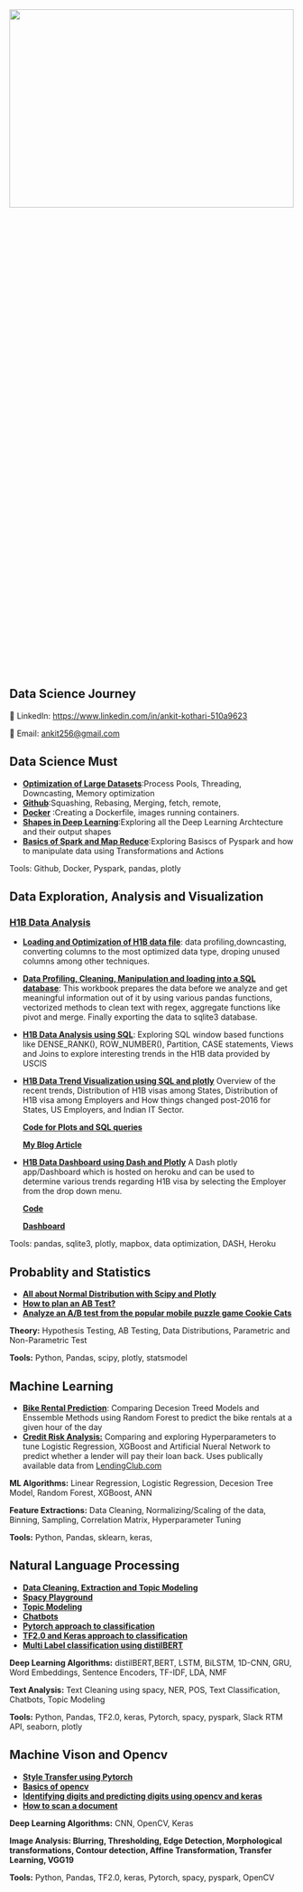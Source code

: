 <img src="https://github.com/ankit-kothari/data_science_journey/blob/master/github_images/photo-1456953180671-730de08edaa7.jpeg" height="30%" width="100%">

## Data Science Journey

🔗  LinkedIn: https://www.linkedin.com/in/ankit-kothari-510a9623

📧  Email: ankit256@gmail.com

## Data Science Must

- [**Optimization of Large Datasets**](https://github.com/ankit-kothari/Data-Science-Journey/tree/master/Data-Science-Must/optimizing-large-datasets):Process Pools, Threading, Downcasting, Memory optimization
- [**Github**](https://medium.com/@ankitkothari_92911/git-crash-course-that-will-make-your-life-easy-97273565c95e):Squashing, Rebasing, Merging, fetch, remote,
- [**Docker**](https://medium.com/@ankitkothari_92911/docker-how-much-do-we-need-to-know-as-data-scientists-d5f695061ee8) :Creating a Dockerfile, images  running containers.
- [**Shapes in Deep Learning**](https://github.com/ankit-kothari/Data-Science-Journey/tree/master/Deep-Learning-master%202):Exploring all the Deep Learning Archtecture and their output shapes
- [**Basics of Spark and Map Reduce**](https://github.com/ankit-kothari/Data-Science-Journey/tree/master/Data-Science-Must/Pyspark-and-MapReduce):Exploring Basiscs of Pyspark and how to manipulate data using Transformations and Actions

Tools: Github, Docker, Pyspark, pandas, plotly

## Data Exploration, Analysis and Visualization

### [**H1B Data Analysis**](https://github.com/ankit-kothari/Data-Science-Journey/tree/master/Data%20Exploration%20Analysis%20and%20Visualization/H1B-Data-Analysis-master)

- [**Loading and Optimization of H1B data file**](https://github.com/ankit-kothari/Data-Science-Journey/blob/master/Data%20Exploration%20Analysis%20and%20Visualization/H1B-Data-Analysis-master/Loading_and_Optimization_of_H1B_data_file.ipynb): data profiling,downcasting, converting columns to the most optimized data type, droping unused columns among other techniques.
- [**Data Profiling, Cleaning, Manipulation and loading into a SQL database**](https://github.com/ankit-kothari/Data-Science-Journey/blob/master/Data%20Exploration%20Analysis%20and%20Visualization/H1B-Data-Analysis-master/Data%20profiling_cleaning_manipulation_and_loading_into_a_SQL_database.ipynb): This workbook prepares the data before we analyze and get meaningful information out of it by using various pandas functions, vectorized methods to clean text with regex, aggregate functions like pivot and merge. Finally exporting the data to sqlite3 database.
- [**H1B Data Analysis using SQL**](https://github.com/ankit-kothari/Data-Science-Journey/blob/master/Data%20Exploration%20Analysis%20and%20Visualization/H1B-Data-Analysis-master/H1B_Data_Analysis_Using_MySQL.ipynb):  Exploring SQL window based functions like DENSE_RANK(), ROW_NUMBER(),  Partition, CASE statements, Views and Joins to explore interesting trends in the H1B data provided by USCIS
- [**H1B Data Trend Visualization using SQL and plotly**](https://www.linkedin.com/pulse/some-interesting-h1b-trends-insights-ankit-kothari) Overview of the recent trends, Distribution of H1B visas among States, Distribution of H1B visa among Employers and How things changed post-2016 for States, US Employers, and Indian IT Sector.

  [**Code for Plots and SQL queries**](https://colab.research.google.com/drive/1BREsuISGVMJiQrdBH03KlO3OpMyzqqbN?usp=sharing)

  [**My Blog Article**](https://www.linkedin.com/pulse/some-interesting-h1b-trends-insights-ankit-kothari)

- [**H1B Data Dashboard using Dash and Plotly**](https://dash-app-h1bvisa.herokuapp.com/) A Dash plotly app/Dashboard which is hosted on heroku and can be used to determine various trends regarding H1B visa by selecting the Employer from the drop down menu.

  [**Code**](https://github.com/ankit-kothari/Data-Science-Journey/blob/master/Data%20Exploration%20Analysis%20and%20Visualization/H1B-Data-Analysis-master/H1B_Dash_Dashboard.ipynb)

  [**Dashboard**](https://dash-app-h1bvisa.herokuapp.com/) 


Tools: pandas, sqlite3, plotly, mapbox, data optimization, DASH, Heroku

## Probablity and Statistics

- [**All about Normal Distribution with Scipy and Plotly**](https://www.notion.so/ankitkothari/Normal-distribution-withy-scipy-and-plotly-4092ad177ce14be280efddb1a64c954f)
- [**How to plan an AB Test?**](https://github.com/ankit-kothari/Data-Science-Journey/tree/master/Probablity-and-Statistics/AB-Testing)
- [**Analyze an A/B test from the popular mobile puzzle game Cookie Cats**](https://github.com/ankit-kothari/Data-Science-Journey/blob/master/Probablity-and-Statistics/AB-Testing/ab-testing-cookie-cat-dataset.ipynb)

**Theory:** Hypothesis Testing, AB Testing, Data Distributions, Parametric and Non-Parametric Test

**Tools:** Python, Pandas, scipy, plotly, statsmodel

## Machine Learning

- [**Bike Rental Prediction**](https://github.com/ankit-kothari/Data-Science-Journey/tree/master/Machine-Learning/predicting_bike_rentals): Comparing Decesion Treed Models and Enssemble Methods using Random Forest to predict the bike rentals at a given hour of the day
- [**Credit Risk Analysis:**](https://github.com/ankit-kothari/Data-Science-Journey/tree/master/Machine-Learning/Credit-Risk-Analysis-master)  Comparing and exploring Hyperparameters to tune Logistic Regression, XGBoost and Artificial Nueral Network  to predict whether a lender will pay their loan back. Uses publically available data from [LendingClub.com](http://lendingclub.com/)

**ML Algorithms:** Linear Regression, Logistic Regression, Decesion Tree Model, Random Forest, XGBoost, ANN

**Feature Extractions:** Data Cleaning, Normalizing/Scaling of  the data, Binning, Sampling, Correlation Matrix, Hyperparameter Tuning

**Tools:** Python, Pandas, sklearn, keras, 

## Natural Language Processing

- [**Data Cleaning, Extraction and Topic Modeling**](https://github.com/ankit-kothari/Data-Science-Journey/tree/master/Natural-Language-Processing/Data-Cleaning-Extraction)
- [**Spacy Playground**](https://github.com/ankit-kothari/Data-Science-Journey/tree/master/Natural-Language-Processing/Spacy)
- [**Topic Modeling**](https://github.com/ankit-kothari/Data-Science-Journey/tree/master/Natural-Language-Processing/Topic-Modeling)
- [**Chatbots**](https://github.com/ankit-kothari/Data-Science-Journey/tree/master/Natural-Language-Processing/chatbots)
- [**Pytorch approach to classification**](https://github.com/ankit-kothari/Data-Science-Journey/tree/master/Natural-Language-Processing/Pytorch-Classification)
- [**TF2.0 and Keras approach to classification**](https://github.com/ankit-kothari/Data-Science-Journey/tree/master/Natural-Language-Processing/TF2-Classification)
- [**Multi Label classification using distilBERT**](https://github.com/ankit-kothari/Data-Science-Journey/blob/master/Natural-Language-Processing/Transformers/NLP_Part_7_Classification_with_pytorch_using_distilBERT.ipynb)

**Deep Learning  Algorithms:** distilBERT,BERT, LSTM, BiLSTM, 1D-CNN, GRU, Word Embeddings, Sentence Encoders, TF-IDF, LDA, NMF

**Text Analysis:** Text Cleaning using spacy, NER, POS, Text Classification, Chatbots, Topic Modeling

**Tools:** Python, Pandas, TF2.0, keras, Pytorch, spacy, pyspark, Slack RTM API, seaborn, plotly

## Machine Vison and Opencv

- [**Style Transfer using Pytorch**](https://github.com/ankit-kothari/Data-Science-Journey/tree/master/Machine-Vison/Style%20Transfer)
- [**Basics of opencv**](https://github.com/ankit-kothari/Data-Science-Journey/tree/master/Machine-Vison/Basics%20of%20OpenCV)
- [**Identifying digits and predicting digits using opencv and keras**](https://github.com/ankit-kothari/Data-Science-Journey/tree/master/Machine-Vison/Handwrittent%20Digit%20Recognition%20using%20OpenCV%20and%20Keras)
- [**How to scan a document**](https://github.com/ankit-kothari/Data-Science-Journey/tree/master/Machine-Vison/Scan-with-OpenCV)

**Deep Learning  Algorithms:** CNN, OpenCV, Keras

**Image Analysis: Blurring, Thresholding, Edge Detection, Morphological transformations, Contour detection, Affine Transformation, Transfer Learning, VGG19**

**Tools:** Python, Pandas, TF2.0, keras, Pytorch, spacy, pyspark, OpenCV

